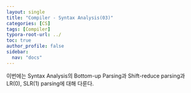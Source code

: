 ```yaml
---
layout: single
title: "Compiler - Syntax Analysis(03)"
categories: [CS]
tags: [Compiler]
typora-root-url: ../
toc: true
author_profile: false
sidebar:
  nav: "docs"
---
```


이번에는 Syntax Analysis의 Bottom-up Parsing과 Shift-reduce parsing과 LR(0), SLR(1) parsing에 대해 다룬다. 


